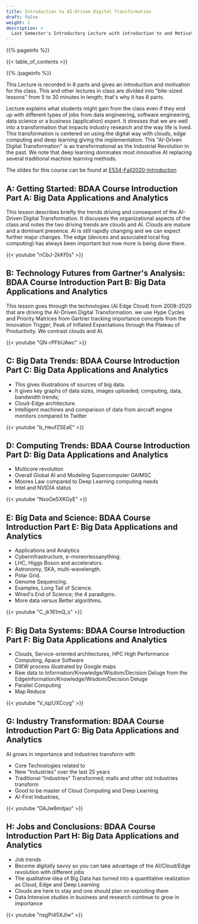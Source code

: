 ```yaml
---
title: Introduction to AI-Driven Digital Transformation
draft: false
weight: 1
description: >
  Last Semester's Introductory Lecture with introduction to and Motivation for Big Data Applications and Analytics Class. See section G for material directly related to this lass but all sections are relevant
---
```


{{% pageinfo %}}

{{< table_of_contents >}}

{{% /pageinfo %}}


This Lecture is recorded in 8 parts and gives an introduction and motivation for the class. This and other lectures in class are divided into "bite-sized lessons" from 5 to 30 minutes in length; that's why it has 8 parts. 

Lecture explains what students might gain from the class even if they end up with different types of jobs from data engineering, software engineering, data science or a business (application) expert. It stresses that we are well into a transformation that impacts industry research and the way life is lived. This transformation is centered on using the digital way with clouds, edge computing and deep learning giving the implementation. This "AI-Driven Digital Transformation" is as transformational as the Industrial Revolution in the past. We note that deep learning dominates most innovative AI replacing several traditional machine learning methods.

The slides for this course can be found at [E534-Fall2020-Introduction](https://docs.google.com/presentation/d/1ztKIAb6GaIcaOtiyWEHuRdR9z2xPyucgbhw-EpiDIRI/edit#slide=id.g94cec20bdc_0_240)

## A: Getting Started: BDAA Course Introduction Part A: Big Data Applications and Analytics 

This lesson describes briefly the trends driving and consequent of the AI-Driven Digital Transformation. It discusses the organizational aspects of the class and notes the two driving trends are clouds and AI. Clouds are mature and a dominant presence. AI is still rapidly changing and we can expect further major changes. The edge (devices and associated local fog computing) has always been important but now more is being done there.

{{< youtube "nCbJ-2kKf0s" >}}

## B: Technology Futures from Gartner's Analysis: BDAA Course Introduction Part B: Big Data Applications and Analytics 

This lesson goes through the technologies (AI Edge Cloud) from 2008-2020 that are driving the AI-Driven Digital Transformation. we use Hype Cycles and Priority Matrices from Gartner tracking importance concepts from the Innovation Trigger, Peak of Inflated Expectations through the Plateau of Productivity. We contrast clouds and AI.

{{< youtube "QN-rPFbUAwc" >}}

## C: Big Data Trends: BDAA Course Introduction Part C: Big Data Applications and Analytics 

* This gives illustrations of sources of big data.
* It gives key graphs of data sizes, images uploaded; computing, data, bandwidth trends; 
* Cloud-Edge architecture.
* Intelligent machines and comparison of data from aircraft engine monitors compared to Twitter

{{< youtube "b_HeufZSEaE" >}}

## D: Computing Trends: BDAA Course Introduction Part D: Big Data Applications and Analytics 

* Multicore revolution
* Overall Global AI and Modeling Supercomputer GAIMSC
* Moores Law compared to Deep Learning computing needs
* Intel and NVIDIA status

{{< youtube "NxoOe5XKGyE" >}}

## E: Big Data and Science: BDAA Course Introduction Part E: Big Data Applications and Analytics

* Applications and Analytics
* Cyberinfrastructure, e-moreorlessanything.
* LHC, Higgs Boson and accelerators.
* Astronomy, SKA, multi-wavelength.
* Polar Grid.
* Genome Sequencing.
* Examples, Long Tail of Science.
* Wired's End of Science; the 4 paradigms.
* More data versus Better algorithms.

{{< youtube "C_jk161mQ_s" >}}

## F: Big Data Systems: BDAA Course Introduction Part F: Big Data Applications and Analytics

* Clouds, Service-oriented architectures, HPC High Performance Computing, Apace Software
* DIKW process illustrated by Google maps
* Raw data to Information/Knowledge/Wisdom/Decision Deluge from the EdgeInformation/Knowledge/Wisdom/Decision Deluge
* Parallel Computing
* Map Reduce

{{< youtube "V_iqzUXCcyg" >}}

## G: Industry Transformation: BDAA Course Introduction Part G: Big Data Applications and Analytics

AI grows in importance and industries transform with 

* Core Technologies related to
* New “Industries” over the last 25 years
* Traditional “Industries” Transformed; malls and other old industries transform
* Good to be master of Cloud Computing and Deep Learning
* AI-First Industries, 

{{< youtube "DAJw6mitjao" >}}

## H: Jobs and Conclusions: BDAA Course Introduction Part H: Big Data Applications and Analytics

* Job trends
* Become digitally savvy so you can take advantage of the AI/Cloud/Edge revolution with different jobs
* The qualitative idea of Big Data has turned into a quantitative realization as Cloud, Edge and Deep Learning
* Clouds are here to stay and one should plan on exploiting them
* Data Intensive studies in business and research continue to grow in importance

{{< youtube "nsgPI45XJlw" >}}
